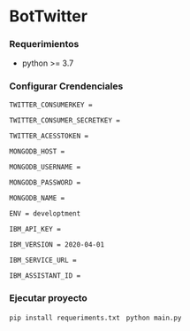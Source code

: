 # BotTwitter

### Requerimientos 

* python >= 3.7

### Configurar Crendenciales

`TWITTER_CONSUMERKEY = `

`TWITTER_CONSUMER_SECRETKEY = `

`TWITTER_ACESSTOKEN = `

`MONGODB_HOST = `

`MONGODB_USERNAME = `

`MONGODB_PASSWORD = `

`MONGODB_NAME = `

`ENV = developtment`

`IBM_API_KEY = `

`IBM_VERSION = 2020-04-01`

`IBM_SERVICE_URL = `

`IBM_ASSISTANT_ID = `


### Ejecutar proyecto 

`pip install requeriments.txt `
`python main.py `
